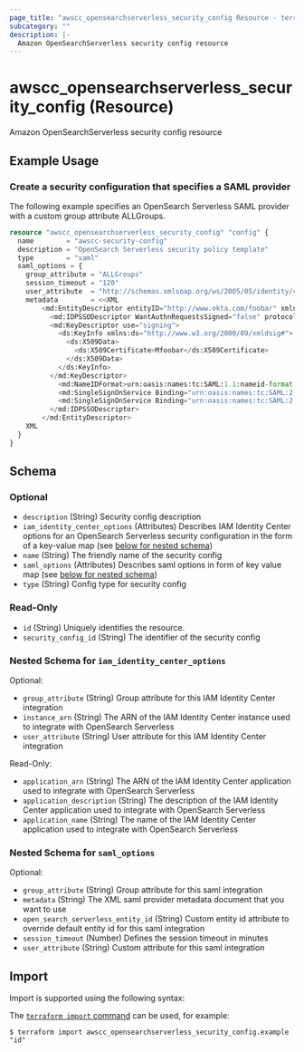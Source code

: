 ```yaml
---
page_title: "awscc_opensearchserverless_security_config Resource - terraform-provider-awscc"
subcategory: ""
description: |-
  Amazon OpenSearchServerless security config resource
---
```


# awscc_opensearchserverless_security_config (Resource)

Amazon OpenSearchServerless security config resource

## Example Usage

### Create a security configuration that specifies a SAML provider
The following example specifies an OpenSearch Serverless SAML provider with a custom group attribute ALLGroups.
```terraform
resource "awscc_opensearchserverless_security_config" "config" {
  name        = "awscc-security-config"
  description = "OpenSearch Serverless security policy template"
  type        = "saml"
  saml_options = {
    group_attribute = "ALLGroups"
    session_timeout = "120"
    user_attribute  = "http://schemas.xmlsoap.org/ws/2005/05/identity/claims/nameidentifier"
    metadata        = <<XML
        <md:EntityDescriptor entityID="http://www.okta.com/foobar" xmlns:md="urn:oasis:names:tc:SAML:2.0:metadata">
          <md:IDPSSODescriptor WantAuthnRequestsSigned="false" protocolSupportEnumeration="urn:oasis:names:tc:SAML:2.0:protocol">
          <md:KeyDescriptor use="signing">
            <ds:KeyInfo xmlns:ds="http://www.w3.org/2000/09/xmldsig#">
              <ds:X509Data>
                <ds:X509Certificate>Mfoobar</ds:X509Certificate>
              </ds:X509Data>
            </ds:KeyInfo>
          </md:KeyDescriptor>
            <md:NameIDFormat>urn:oasis:names:tc:SAML:1.1:nameid-format:emailAddress</md:NameIDFormat>
            <md:SingleSignOnService Binding="urn:oasis:names:tc:SAML:2.0:bindings:HTTP-POST" Location="https://trial-1234567.okta.com/app/trial-1234567_saml2_1/foobar/sso/saml"/>
            <md:SingleSignOnService Binding="urn:oasis:names:tc:SAML:2.0:bindings:HTTP-Redirect" Location="https://trial-1234567.okta.com/app/trial-1234567_saml2_1/foobar/sso/saml"/>
          </md:IDPSSODescriptor>
        </md:EntityDescriptor>
    XML
  }
}
```

<!-- schema generated by tfplugindocs -->
## Schema

### Optional

- `description` (String) Security config description
- `iam_identity_center_options` (Attributes) Describes IAM Identity Center options for an OpenSearch Serverless security configuration in the form of a key-value map (see [below for nested schema](#nestedatt--iam_identity_center_options))
- `name` (String) The friendly name of the security config
- `saml_options` (Attributes) Describes saml options in form of key value map (see [below for nested schema](#nestedatt--saml_options))
- `type` (String) Config type for security config

### Read-Only

- `id` (String) Uniquely identifies the resource.
- `security_config_id` (String) The identifier of the security config

<a id="nestedatt--iam_identity_center_options"></a>
### Nested Schema for `iam_identity_center_options`

Optional:

- `group_attribute` (String) Group attribute for this IAM Identity Center integration
- `instance_arn` (String) The ARN of the IAM Identity Center instance used to integrate with OpenSearch Serverless
- `user_attribute` (String) User attribute for this IAM Identity Center integration

Read-Only:

- `application_arn` (String) The ARN of the IAM Identity Center application used to integrate with OpenSearch Serverless
- `application_description` (String) The description of the IAM Identity Center application used to integrate with OpenSearch Serverless
- `application_name` (String) The name of the IAM Identity Center application used to integrate with OpenSearch Serverless


<a id="nestedatt--saml_options"></a>
### Nested Schema for `saml_options`

Optional:

- `group_attribute` (String) Group attribute for this saml integration
- `metadata` (String) The XML saml provider metadata document that you want to use
- `open_search_serverless_entity_id` (String) Custom entity id attribute to override default entity id for this saml integration
- `session_timeout` (Number) Defines the session timeout in minutes
- `user_attribute` (String) Custom attribute for this saml integration

## Import

Import is supported using the following syntax:

The [`terraform import` command](https://developer.hashicorp.com/terraform/cli/commands/import) can be used, for example:

```shell
$ terraform import awscc_opensearchserverless_security_config.example "id"
```
